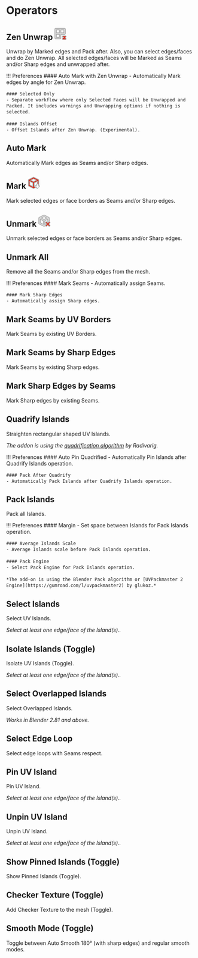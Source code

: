# Operators

## Zen Unwrap ![Zen Unwrap](img/icons/zen-unwrap@2x.png)
Unwrap by Marked edges and Pack after. Also, you can select edges/faces and do Zen Unwrap. All selected edges/faces will be Marked as Seams and/or Sharp edges and unwrapped after.

!!! Preferences
    #### Auto Mark with Zen Unwrap
    - Automatically Mark edges by angle for Zen Unwrap.

    #### Selected Only
    - Separate workflow where only Selected Faces will be Unwrapped and Packed. It includes warnings and Unwrapping options if nothing is selected.

    #### Islands Offset
    - Offset Islands after Zen Unwrap. (Experimental).

## Auto Mark
Automatically Mark edges as Seams and/or Sharp edges.

## Mark ![Mark](img/icons/mark-seams@2x.png)
Mark selected edges or face borders as Seams and/or Sharp edges.

## Unmark ![Unmark](img/icons/unmark-seams@2x.png)
Unmark selected edges or face borders as Seams and/or Sharp edges.

## Unmark All
Remove all the Seams and/or Sharp edges from the mesh.

!!! Preferences
    #### Mark Seams
    - Automatically assign Seams.

    #### Mark Sharp Edges
    - Automatically assign Sharp edges.

## Mark Seams by UV Borders
Mark Seams by existing UV Borders.

## Mark Seams by Sharp Edges
Mark Seams by existing Sharp edges.

## Mark Sharp Edges by Seams
Mark Sharp edges by existing Seams.

## Quadrify Islands
Straighten rectangular shaped UV Islands.

*The addon is using the [quadrification algorithm](https://github.com/Radivarig/UvSquares) by Radivarig.*

!!! Preferences 
    #### Auto Pin Quadrified
    - Automatically Pin Islands after Quadrify Islands operation.

    #### Pack After Quadrify
    - Automatically Pack Islands after Quadrify Islands operation.

## Pack Islands
Pack all Islands.

!!! Preferences
    #### Margin
    - Set space between Islands for Pack Islands operation.

    #### Average Islands Scale
    - Average Islands scale before Pack Islands operation.

    #### Pack Engine
    - Select Pack Engine for Pack Islands operation.

    *The add-on is using the Blender Pack algorithm or [UVPackmaster 2 Engine](https://gumroad.com/l/uvpackmaster2) by glukoz.*

## Select Islands
Select UV Islands. 

*Select at least one edge/face of the Island(s)..*

## Isolate Islands (Toggle)
Isolate UV Islands (Toggle). 

*Select at least one edge/face of the Island(s)..*


## Select Overlapped Islands
Select Overlapped Islands.

*Works in Blender 2.81 and above.*

## Select Edge Loop
Select edge loops with Seams respect.

## Pin UV Island
Pin UV Island. 

*Select at least one edge/face of the Island(s)..*

## Unpin UV Island
Unpin UV Island. 

*Select at least one edge/face of the Island(s)..*

## Show Pinned Islands (Toggle)
Show Pinned Islands (Toggle).

## Checker Texture (Toggle)
Add Checker Texture to the mesh (Toggle).

## Smooth Mode (Toggle)
Toggle between Auto Smooth 180° (with sharp edges) and regular smooth modes.